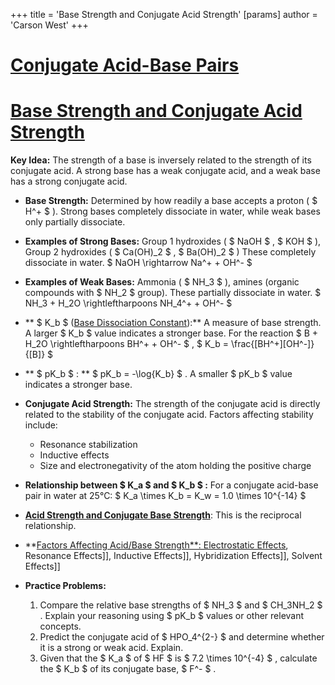 +++
 title = 'Base Strength and Conjugate Acid Strength'
[params]
	author = 'Carson West'
+++
# [Conjugate Acid-Base Pairs](./../conjugate-acid-base-pairs/)
# [Base Strength and Conjugate Acid Strength](./../base-strength-and-conjugate-acid-strength/)

**Key Idea:**  The strength of a base is inversely related to the strength of its conjugate acid.  A strong base has a weak conjugate acid, and a weak base has a strong conjugate acid.

* **Base Strength:** Determined by how readily a base accepts a proton ( $ H^+ $ ).  Strong bases completely dissociate in water, while weak bases only partially dissociate.

* **Examples of Strong Bases:** Group 1 hydroxides ( $ NaOH $ ,  $ KOH $ ), Group 2 hydroxides ( $ Ca(OH)_2 $ ,  $ Ba(OH)_2 $ )  These completely dissociate in water.   $ NaOH \rightarrow Na^+ + OH^- $ 

* **Examples of Weak Bases:** Ammonia ( $ NH_3 $ ), amines (organic compounds with  $ NH_2 $  group). These partially dissociate in water.  $ NH_3 + H_2O \rightleftharpoons NH_4^+ + OH^- $ 

* ** $ K_b $  ([Base Dissociation Constant](./../base-dissociation-constant/)):**  A measure of base strength.  A larger  $ K_b $  value indicates a stronger base.  For the reaction  $ B + H_2O \rightleftharpoons BH^+ + OH^- $ ,   $ K_b = \frac{[BH^+][OH^-]}{[B]} $ 

* ** $ pK_b $ : **  $ pK_b = -\log{K_b} $ .  A smaller  $ pK_b $  value indicates a stronger base.

* **Conjugate Acid Strength:** The strength of the conjugate acid is directly related to the stability of the conjugate acid.  Factors affecting stability include:
    * Resonance stabilization
    * Inductive effects
    * Size and electronegativity of the atom holding the positive charge

* **Relationship between  $ K_a $  and  $ K_b $ :** For a conjugate acid-base pair in water at 25°C:  $ K_a \times K_b = K_w = 1.0 \times 10^{-14} $ 

* **[Acid Strength and Conjugate Base Strength](./../acid-strength-and-conjugate-base-strength/)**:  This is the reciprocal relationship.

* **[Factors Affecting Acid/Base Strength**:  Electrostatic Effects](./../factors-affecting-acid/base-strength**:--electrostatic-effects/), Resonance Effects]], Inductive Effects]], Hybridization Effects]], Solvent Effects]]


* **Practice Problems:**

    1.  Compare the relative base strengths of  $ NH_3 $  and  $ CH_3NH_2 $ .  Explain your reasoning using  $ pK_b $  values or other relevant concepts.
    2.  Predict the conjugate acid of  $ HPO_4^{2-} $  and determine whether it is a strong or weak acid. Explain.
    3.  Given that the  $ K_a $  of  $ HF $  is  $ 7.2 \times 10^{-4} $ , calculate the  $ K_b $  of its conjugate base,  $ F^- $ .




